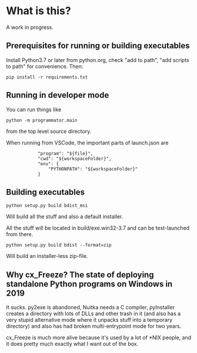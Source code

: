 # What is this?

A work in progress.


## Prerequisites for running or building executables

Install Python3.7 or later from python.org, check "add to path", "add scripts to path" for convenience. Then:

    pip install -r requirements.txt


## Running in developer mode

You can run things like

    python -m programmator.main

from the top level source directory.

When running from VSCode, the important parts of launch.json are

                "program": "${file}",
                "cwd": "${workspaceFolder}",
                "env": {
                    "PYTHONPATH": "${workspaceFolder}"
                }


## Building executables

    python setup.py build bdist_msi

Will build all the stuff and also a default installer.

All the stuff will be located in build/exe.win32-3.7 and can be test-launched from there.

    python setup.py build bdist --format=zip

Will build an installer-less zip-file.


## Why cx_Freeze? The state of deploying standalone Python programs on Windows in 2019

It sucks. py2exe is abandoned, Nuitka needs a C compiler, pyInstaller creates a directory with
lots of DLLs and other trash in it (and also has a very stupid alternative mode where it unpacks stuff
into a temporary directory) and also has had broken multi-entrypoint mode for two years.

cx_Freeze is much more alive because it's used by a lot of \*NIX people, and it does pretty much
exactly what I want out of the box.
